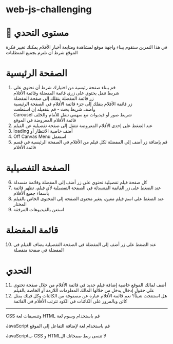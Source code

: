 # web-js-challenging

# 🚀 مستوى التحدي

في هذا التمرين ستقوم ببناء واجهة موقع لمشاهدة ومتابعة أخبار الأفلام
يمكنك تغيير فكرة الموقع شرط أن تلتزم بجميع المتطلبات

# الصفحة الرئيسية

1. قم ببناء صفحة رئيسية من اختيارك شرط أن تحتوي على
   <br>شريط تنقل يحتوي على زري قائمة المفضلة وقائمة الأفلام
   <br>زر قائمة المفضلة ينقلك إلى صفحة المفضلة
   <br>زر قائمة الأفلام ينقلك إلى جزء قائمة الأفلام في الصفحة الرئيسية
   <br>وأضف شريط بحث - قم بتفعيله إن استطعت
   <br>Carousel شريط صور أو فيديوات مع سهمي تنقل للأمام والخلف
   <br>قائمة الأفلام المعروضة في الموقع
2. عند الضغط على إحدى الأفلام المعروضة تنتقل إلى صفحة تفصيلية عن الفيلم
3. loading أضف خاصية الانتظار أو
4. Off Canvas Menu استعمل
5. قم بإضافة زر أضف إلى المفضلة لكل فيلم من الأفلام في الصفحة الرئيسية في قسم قائمة الأفلام

# الصفحة التفصيلية

6. كل صفحة فيلم تفصيلية تحتوي على زر أضف إلى المفضلة وقائمة منسدلة
7. عند الضغط على زر القائمة المنسدلة في الصفحة التفصيلية لأي فيلم، تظهر قائمة بأسماء جميع الأفلام
8. عند الضغط على اسم فيلم معين، يتغير محتوى الصفحة إلى المحتوى الخاص بالفيلم المختار
9. استعن بالفيديوهات المرفقة

# قائمة المفضلة

10. عند الضغط على زر أضف إلى المفضلة في الصفحة التفصيلية يضاف الفيلم في المفضلة في صفحة منفصلة

# التحدي

11. أضف لمالك الموقع خاصية إضافة فيلم جديد في قائمة الأقلام من خلال صفحة تحتوي على حقول إدخال يدخل من خلالها المالك المعلومات اللازمة أو الخاصة بالفيلم
12. هل استنتجت شيئاً؟ نعم قائمة الأفلام عبارة عن مصفوفة من الكائنات وكل فيلك يمثل كائن
    وبالمرور على الكائنات في الكود تترتب الأفلام في القائمة

---

CSS وتنسيقات لغة HTML قم باستخدام وسوم لغة

JavaScript قم باستخدام لغة
لإضافة التفاعل إلى الموقع

JavaScriptب CSS و HTMLلا تنسى ربط صفحاتك ال

</div>
